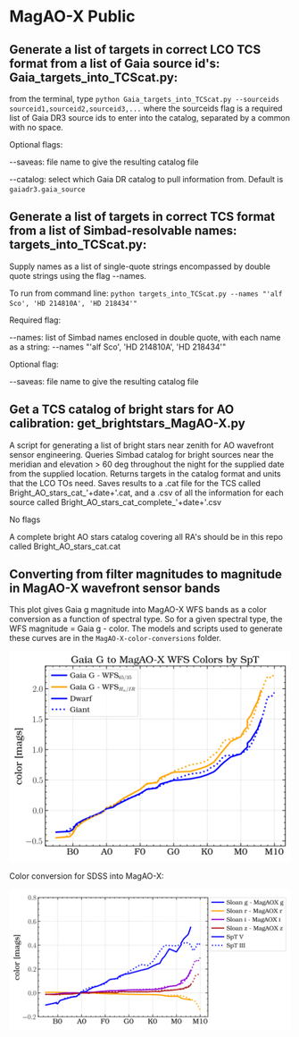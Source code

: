 # MagAO-X Public

## Generate a list of targets in correct LCO TCS format from a list of Gaia source id's: Gaia_targets_into_TCScat.py:

from the terminal, type `python Gaia_targets_into_TCScat.py --sourceids sourceid1,sourceid2,sourceid3,...` where the sourceids flag is a required list of Gaia DR3 source ids to enter into the catalog, separated by a common with no space.

Optional flags: 

  --saveas: file name to give the resulting catalog file
  
  --catalog: select which Gaia DR catalog to pull information from.  Default is `gaiadr3.gaia_source`
  
  
## Generate a list of targets in correct TCS format from a list of Simbad-resolvable names: targets_into_TCScat.py:
 
Supply names as a list of single-quote strings encompassed by double quote strings using
the flag --names.

To run from command line:
`python targets_into_TCScat.py --names "'alf Sco', 'HD 214810A', 'HD 218434'"`

Required flag:

  --names: list of Simbad names enclosed in double quote, with each name as a string: --names "'alf Sco', 'HD 214810A', 'HD 218434'"
 
Optional flag:

  --saveas: file name to give the resulting catalog file
  
## Get a TCS catalog of bright stars for AO calibration: get_brightstars_MagAO-X.py

A script for generating a list of bright stars near zenith for AO wavefront sensor engineering.  Queries
Simbad catalog for bright sources near the meridian and elevation > 60 deg throughout the night for 
the supplied date from the supplied location.  Returns targets in the catalog format and units that 
the LCO TOs need.  Saves results to a .cat file for the TCS called Bright_AO_stars_cat_'+date+'.cat, 
and a .csv of all the information for each source called Bright_AO_stars_cat_complete_'+date+'.csv

No flags

A complete bright AO stars catalog covering all RA's should be in this repo called Bright_AO_stars_cat.cat


## Converting from filter magnitudes to magnitude in MagAO-X wavefront sensor bands

This plot gives Gaia g magnitude into MagAO-X WFS bands as a color conversion as a function of spectral type.  So for a given spectral type, the WFS magnitude = Gaia g - color.  The models and scripts used to generate these curves are in the `MagAO-X-color-conversions` folder.

<img src="MagAO-X-color-conversions/figures/GaiaG_to_MagAO-X_WFS_color_conversion.png" width="700">

Color conversion for SDSS into MagAO-X:

<img src="MagAO-X-color-conversions/figures/MagAOXfilters_toSDSSfilters_color_conversion.png" width="700">
